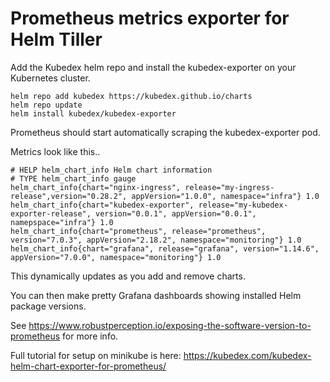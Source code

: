 # Prometheus metrics exporter for Helm Tiller

Add the Kubedex helm repo and install the kubedex-exporter on your Kubernetes cluster.

```
helm repo add kubedex https://kubedex.github.io/charts
helm repo update
helm install kubedex/kubedex-exporter
```

Prometheus should start automatically scraping the kubedex-exporter pod.

Metrics look like this..

```
# HELP helm_chart_info Helm chart information
# TYPE helm_chart_info gauge
helm_chart_info{chart="nginx-ingress", release="my-ingress-release",version="0.28.2", appVersion="1.0.0", namespace="infra"} 1.0
helm_chart_info{chart="kubedex-exporter", release="my-kubedex-exporter-release", version="0.0.1", appVersion="0.0.1", namepspace="infra"} 1.0
helm_chart_info{chart="prometheus", release="prometheus", version="7.0.3", appVersion="2.18.2", namespace="monitoring"} 1.0
helm_chart_info{chart="grafana", release="grafana", version="1.14.6", appVersion="7.0.0", namespace="monitoring"} 1.0
```

This dynamically updates as you add and remove charts.

You can then make pretty Grafana dashboards showing installed Helm package versions.

See https://www.robustperception.io/exposing-the-software-version-to-prometheus for more info.

Full tutorial for setup on minikube is here: https://kubedex.com/kubedex-helm-chart-exporter-for-prometheus/
